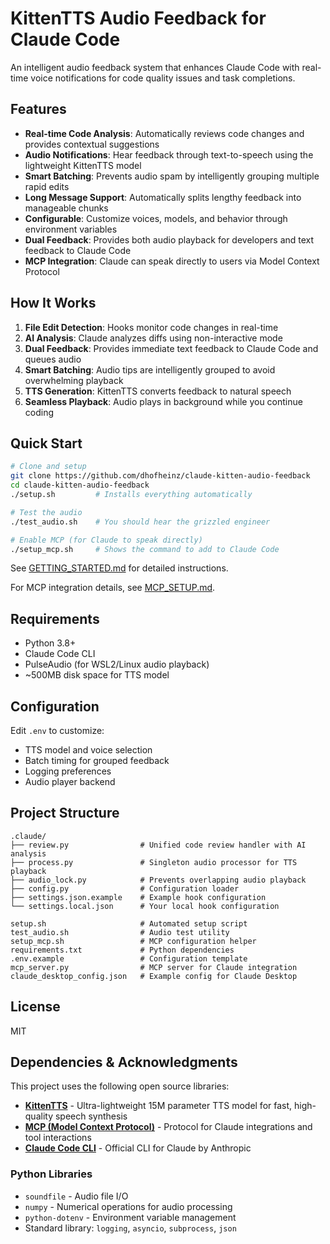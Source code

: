 # KittenTTS Audio Feedback for Claude Code

An intelligent audio feedback system that enhances Claude Code with real-time voice notifications for code quality issues and task completions.

## Features

- **Real-time Code Analysis**: Automatically reviews code changes and provides contextual suggestions
- **Audio Notifications**: Hear feedback through text-to-speech using the lightweight KittenTTS model
- **Smart Batching**: Prevents audio spam by intelligently grouping multiple rapid edits
- **Long Message Support**: Automatically splits lengthy feedback into manageable chunks
- **Configurable**: Customize voices, models, and behavior through environment variables
- **Dual Feedback**: Provides both audio playback for developers and text feedback to Claude Code
- **MCP Integration**: Claude can speak directly to users via Model Context Protocol

## How It Works

1. **File Edit Detection**: Hooks monitor code changes in real-time
2. **AI Analysis**: Claude analyzes diffs using non-interactive mode
3. **Dual Feedback**: Provides immediate text feedback to Claude Code and queues audio
4. **Smart Batching**: Audio tips are intelligently grouped to avoid overwhelming playback
5. **TTS Generation**: KittenTTS converts feedback to natural speech
6. **Seamless Playback**: Audio plays in background while you continue coding

## Quick Start

```bash
# Clone and setup
git clone https://github.com/dhofheinz/claude-kitten-audio-feedback
cd claude-kitten-audio-feedback
./setup.sh         # Installs everything automatically

# Test the audio
./test_audio.sh    # You should hear the grizzled engineer

# Enable MCP (for Claude to speak directly)
./setup_mcp.sh     # Shows the command to add to Claude Code
```

See [GETTING_STARTED.md](GETTING_STARTED.md) for detailed instructions.

For MCP integration details, see [MCP_SETUP.md](MCP_SETUP.md).

## Requirements

- Python 3.8+
- Claude Code CLI
- PulseAudio (for WSL2/Linux audio playback)
- ~500MB disk space for TTS model

## Configuration

Edit `.env` to customize:
- TTS model and voice selection
- Batch timing for grouped feedback
- Logging preferences
- Audio player backend

## Project Structure

```
.claude/
├── review.py                # Unified code review handler with AI analysis
├── process.py               # Singleton audio processor for TTS playback
├── audio_lock.py            # Prevents overlapping audio playback
├── config.py                # Configuration loader
├── settings.json.example    # Example hook configuration
└── settings.local.json      # Your local hook configuration

setup.sh                     # Automated setup script
test_audio.sh                # Audio test utility
setup_mcp.sh                 # MCP configuration helper
requirements.txt             # Python dependencies
.env.example                 # Configuration template
mcp_server.py                # MCP server for Claude integration
claude_desktop_config.json   # Example config for Claude Desktop
```

## License

MIT

## Dependencies & Acknowledgments

This project uses the following open source libraries:

- **[KittenTTS](https://github.com/KittenML/KittenTTS)** - Ultra-lightweight 15M parameter TTS model for fast, high-quality speech synthesis
- **[MCP (Model Context Protocol)](https://github.com/modelcontextprotocol/python-sdk)** - Protocol for Claude integrations and tool interactions
- **[Claude Code CLI](https://github.com/anthropics/claude-code)** - Official CLI for Claude by Anthropic

### Python Libraries
- `soundfile` - Audio file I/O
- `numpy` - Numerical operations for audio processing
- `python-dotenv` - Environment variable management
- Standard library: `logging`, `asyncio`, `subprocess`, `json`